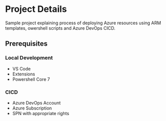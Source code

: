 # Project Details
Sample project explaining process of deploying Azure resources using ARM templates, owershell scripts and Azure DevOps CICD.

## Prerequisites
### Local Development
- VS Code
- Extensions
- Powershell Core 7

### CICD
- Azure DevOps Account
- Azure Subscription
- SPN with appropriate rights
